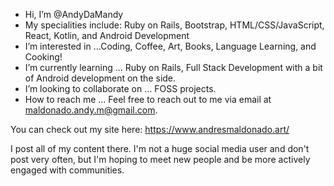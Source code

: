 - Hi, I’m @AndyDaMandy
- My specialities include: Ruby on Rails, Bootstrap, HTML/CSS/JavaScript, React, Kotlin, and Android Development
- I’m interested in ...Coding, Coffee, Art, Books, Language Learning, and Cooking!
- I’m currently learning ... Ruby on Rails, Full Stack Development with a bit of Android development on the side.
- I’m looking to collaborate on ... FOSS projects.
- How to reach me ... Feel free to reach out to me via email at maldonado.andy.m@gmail.com.

You can check out my site here:
https://www.andresmaldonado.art/

I post all of my content there. I'm not a huge social media user and don't post very often, but I'm hoping to meet new people and be more actively engaged with communities.

